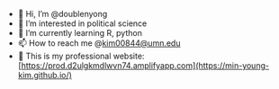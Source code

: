 - 👋 Hi, I’m @doublenyong
- 👀 I’m interested in political science
- 🌱 I’m currently learning R, python 
- 📫 How to reach me @kim00844@umn.edu
- 🔗 This is my professional website: [https://prod.d2ulgkmdlwvn74.amplifyapp.com](https://min-young-kim.github.io/)

<!---
doublenyong/doublenyong is a ✨ special ✨ repository because its `README.md` (this file) appears on your GitHub profile.
You can click the Preview link to take a look at your changes.
--->
